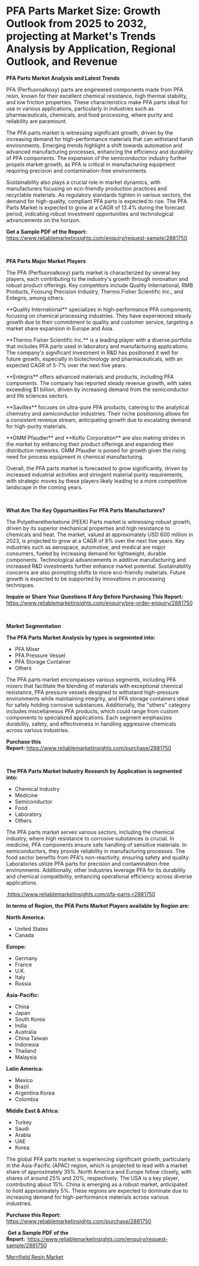 <p><h1>PFA Parts Market Size: Growth Outlook from 2025 to 2032, projecting at Market's Trends Analysis by Application, Regional Outlook, and Revenue</h1></p><p><strong>PFA Parts Market Analysis and Latest Trends</strong></p>
<p><p>PFA (Perfluoroalkoxy) parts are engineered components made from PFA resin, known for their excellent chemical resistance, high thermal stability, and low friction properties. These characteristics make PFA parts ideal for use in various applications, particularly in industries such as pharmaceuticals, chemicals, and food processing, where purity and reliability are paramount. </p><p>The PFA parts market is witnessing significant growth, driven by the increasing demand for high-performance materials that can withstand harsh environments. Emerging trends highlight a shift towards automation and advanced manufacturing processes, enhancing the efficiency and durability of PFA components. The expansion of the semiconductor industry further propels market growth, as PFA is critical in manufacturing equipment requiring precision and contamination-free environments.</p><p>Sustainability also plays a crucial role in market dynamics, with manufacturers focusing on eco-friendly production practices and recyclable materials. As regulatory standards tighten in various sectors, the demand for high-quality, compliant PFA parts is expected to rise. The PFA Parts Market is expected to grow at a CAGR of 13.4% during the forecast period, indicating robust investment opportunities and technological advancements on the horizon.</p></p>
<p><strong>Get a Sample PDF of the Report:&nbsp;</strong> <a href="https://www.reliablemarketinsights.com/enquiry/request-sample/2881750?utm_campaign=3196&utm_medium=2&utm_source=Github&utm_content=ia&utm_term=12032025&utm_id=pfa-parts">https://www.reliablemarketinsights.com/enquiry/request-sample/2881750</a></p>
<p>&nbsp;</p>
<p><strong>PFA Parts Major Market Players</strong></p>
<p><p>The PFA (Perfluoroalkoxy) parts market is characterized by several key players, each contributing to the industry's growth through innovation and robust product offerings. Key competitors include Quality International, RMB Products, Foosung Precision Industry, Thermo Fisher Scientific Inc., and Entegris, among others.</p><p>**Quality International** specializes in high-performance PFA components, focusing on chemical processing industries. They have experienced steady growth due to their commitment to quality and customer service, targeting a market share expansion in Europe and Asia.</p><p>**Thermo Fisher Scientific Inc.** is a leading player with a diverse portfolio that includes PFA parts used in laboratory and manufacturing applications. The company's significant investment in R&D has positioned it well for future growth, especially in biotechnology and pharmaceuticals, with an expected CAGR of 5-7% over the next five years.</p><p>**Entegris** offers advanced materials and products, including PFA components. The company has reported steady revenue growth, with sales exceeding $1 billion, driven by increasing demand from the semiconductor and life sciences sectors.</p><p>**Savillex** focuses on ultra-pure PFA products, catering to the analytical chemistry and semiconductor industries. Their niche positioning allows for a consistent revenue stream, anticipating growth due to escalating demand for high-purity materials.</p><p>**GMM Pfaudler** and **Koflo Corporation** are also making strides in the market by enhancing their product offerings and expanding their distribution networks. GMM Pfaudler is poised for growth given the rising need for process equipment in chemical manufacturing.</p><p>Overall, the PFA parts market is forecasted to grow significantly, driven by increased industrial activities and stringent material purity requirements, with strategic moves by these players likely leading to a more competitive landscape in the coming years.</p></p>
<p>&nbsp;</p>
<p><strong>What Are The Key Opportunities For PFA Parts Manufacturers?</strong></p>
<p><p>The Polyetheretherketone (PEEK) Parts market is witnessing robust growth, driven by its superior mechanical properties and high resistance to chemicals and heat. The market, valued at approximately USD 600 million in 2023, is projected to grow at a CAGR of 8% over the next five years. Key industries such as aerospace, automotive, and medical are major consumers, fueled by increasing demand for lightweight, durable components. Technological advancements in additive manufacturing and increased R&D investments further enhance market potential. Sustainability concerns are also prompting shifts to more eco-friendly materials. Future growth is expected to be supported by innovations in processing techniques.</p></p>
<p><strong>Inquire or Share Your Questions If Any Before Purchasing This Report:</strong> <a href="https://www.reliablemarketinsights.com/enquiry/pre-order-enquiry/2881750?utm_campaign=3196&utm_medium=2&utm_source=Github&utm_content=ia&utm_term=12032025&utm_id=pfa-parts">https://www.reliablemarketinsights.com/enquiry/pre-order-enquiry/2881750</a></p>
<p>&nbsp;</p>
<p><strong>Market Segmentation</strong></p>
<p><strong>The PFA Parts Market Analysis by types is segmented into:</strong></p>
<p><ul><li>PFA Mixer</li><li>PFA Pressure Vessel</li><li>PFA Storage Container</li><li>Others</li></ul></p>
<p><p>The PFA parts market encompasses various segments, including PFA mixers that facilitate the blending of materials with exceptional chemical resistance, PFA pressure vessels designed to withstand high-pressure environments while maintaining integrity, and PFA storage containers ideal for safely holding corrosive substances. Additionally, the "others" category includes miscellaneous PFA products, which could range from custom components to specialized applications. Each segment emphasizes durability, safety, and effectiveness in handling aggressive chemicals across various industries.</p></p>
<p><strong>Purchase this Report:&nbsp;</strong><a href="https://www.reliablemarketinsights.com/purchase/2881750?utm_campaign=3196&utm_medium=2&utm_source=Github&utm_content=ia&utm_term=12032025&utm_id=pfa-parts">https://www.reliablemarketinsights.com/purchase/2881750</a></p>
<p>&nbsp;</p>
<p><strong>The PFA Parts Market Industry Research by Application is segmented into:</strong></p>
<p><ul><li>Chemical Industry</li><li>Medicine</li><li>Semiconductor</li><li>Food</li><li>Laboratory</li><li>Others</li></ul></p>
<p><p>The PFA parts market serves various sectors, including the chemical industry, where high resistance to corrosive substances is crucial. In medicine, PFA components ensure safe handling of sensitive materials. In semiconductors, they provide reliability in manufacturing processes. The food sector benefits from PFA's non-reactivity, ensuring safety and quality. Laboratories utilize PFA parts for precision and contamination-free environments. Additionally, other industries leverage PFA for its durability and chemical compatibility, enhancing operational efficiency across diverse applications.</p></p>
<p><a href="https://www.reliablemarketinsights.com/pfa-parts-r2881750?utm_campaign=3196&utm_medium=2&utm_source=Github&utm_content=ia&utm_term=12032025&utm_id=pfa-parts">&nbsp;https://www.reliablemarketinsights.com/pfa-parts-r2881750</a></p>
<p><strong>In terms of Region, the PFA Parts Market Players available by Region are:</strong></p>
<p>
    <p> <strong> North America: </strong>
        <ul>
            <li>United States</li>
            <li>Canada</li>
        </ul>
        </p> 
    <p> <strong> Europe: </strong>
        <ul>
            <li>Germany</li>
            <li>France</li>
            <li>U.K.</li>
            <li>Italy</li>
            <li>Russia</li>
        </ul>
        </p> 
    <p> <strong> Asia-Pacific: </strong>
        <ul>
            <li>China</li>
            <li>Japan</li>
            <li>South Korea</li>
            <li>India</li>
            <li>Australia</li>
            <li>China Taiwan</li>
            <li>Indonesia</li>
            <li>Thailand</li>
            <li>Malaysia</li>
        </ul>
        </p> 
    <p> <strong> Latin America: </strong>
        <ul>
            <li>Mexico</li>
            <li>Brazil</li>
            <li>Argentina Korea</li>
            <li>Colombia</li>
        </ul>
        </p> 
    <p> <strong> Middle East & Africa: </strong>
        <ul>
            <li>Turkey</li>
            <li>Saudi</li>
            <li>Arabia</li>
            <li>UAE</li>
            <li>Korea</li>
        </ul>
    </p>
    </p>
<p><p>The global PFA parts market is experiencing significant growth, particularly in the Asia-Pacific (APAC) region, which is projected to lead with a market share of approximately 35%. North America and Europe follow closely, with shares of around 25% and 20%, respectively. The USA is a key player, contributing about 15%. China is emerging as a robust market, anticipated to hold approximately 5%. These regions are expected to dominate due to increasing demand for high-performance materials across various industries.</p></p>
<p><strong>Purchase this Report: </strong><a href="https://www.reliablemarketinsights.com/purchase/2881750?utm_campaign=3196&utm_medium=2&utm_source=Github&utm_content=ia&utm_term=12032025&utm_id=pfa-parts">https://www.reliablemarketinsights.com/purchase/2881750</a></p>
<p>&nbsp;<strong>Get a Sample PDF of the Report:&nbsp;&nbsp;</strong><a href="https://www.reliablemarketinsights.com/enquiry/request-sample/2881750?utm_campaign=3196&utm_medium=2&utm_source=Github&utm_content=ia&utm_term=12032025&utm_id=pfa-parts">https://www.reliablemarketinsights.com/enquiry/request-sample/2881750</a></p>
<p><strong></strong></p>
<p><p><a href="https://github.com/saklpelzami95/Market-Research-Report-List-1/blob/main/merrifield-resin-market.md?utm_campaign=3196&utm_medium=2&utm_source=Github&utm_content=ia&utm_term=12032025&utm_id=pfa-parts">Merrifield Resin Market</a></p></p>